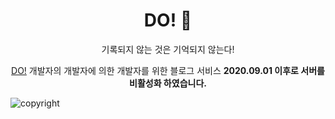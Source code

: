 <h1 align="center"> DO! 🥥  </h1>

<p align="center"> 기록되지 않는 것은 기억되지 않는다!</p>
<p align="center"><a href="http://i3a507.p.ssafy.io/">DO!</a> 개발자의 개발자에 의한 개발자를 위한 블로그 서비스 <b>2020.09.01 이후로 서버를 비활성화 하였습니다.</b></p>

![copyright](https://img.shields.io/badge/copyright-ssafy-9cf)
